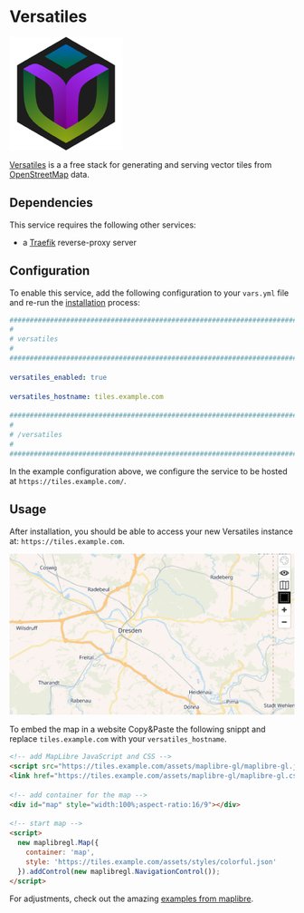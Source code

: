 # Versatiles

![Versatiles Logo](../assets/versatiles-logo.png)

[Versatiles](https://versatiles.org) is a a free stack for generating and serving vector tiles from [OpenStreetMap](https://openstreetmap.com) data.


## Dependencies

This service requires the following other services:

- a [Traefik](traefik.md) reverse-proxy server


## Configuration

To enable this service, add the following configuration to your `vars.yml` file and re-run the [installation](../installing.md) process:

```yaml
########################################################################
#                                                                      #
# versatiles                                                           #
#                                                                      #
########################################################################

versatiles_enabled: true

versatiles_hostname: tiles.example.com

########################################################################
#                                                                      #
# /versatiles                                                          #
#                                                                      #
########################################################################
```

In the example configuration above, we configure the service to be hosted at `https://tiles.example.com/`.


## Usage

After installation, you should be able to access your new Versatiles instance at: `https://tiles.example.com`.

![Map of Dresden](../assets/versatiles-map-example.jpeg)


To embed the map in a website Copy&Paste the following snippt and replace `tiles.example.com` with your `versatiles_hostname`.

```html
<!-- add MapLibre JavaScript and CSS -->
<script src="https://tiles.example.com/assets/maplibre-gl/maplibre-gl.js"></script>
<link href="https://tiles.example.com/assets/maplibre-gl/maplibre-gl.css" rel="stylesheet" />

<!-- add container for the map -->
<div id="map" style="width:100%;aspect-ratio:16/9"></div>

<!-- start map -->
<script>
  new maplibregl.Map({
    container: 'map',
    style: 'https://tiles.example.com/assets/styles/colorful.json'
  }).addControl(new maplibregl.NavigationControl());
</script>

```

For adjustments, check out the amazing [examples from maplibre](https://maplibre.org/maplibre-gl-js/docs/examples/).